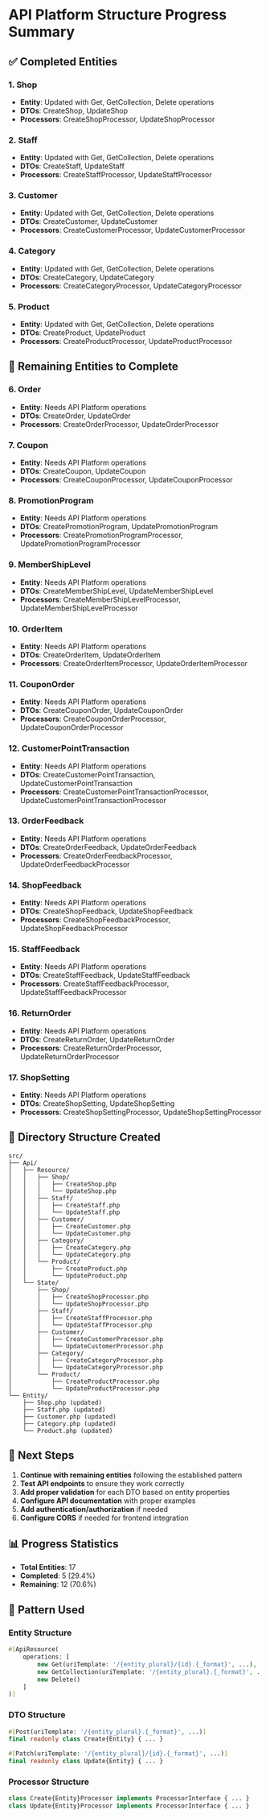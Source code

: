 # API Platform Structure Progress Summary

## ✅ Completed Entities

### 1. Shop

-   **Entity**: Updated with Get, GetCollection, Delete operations
-   **DTOs**: CreateShop, UpdateShop
-   **Processors**: CreateShopProcessor, UpdateShopProcessor

### 2. Staff

-   **Entity**: Updated with Get, GetCollection, Delete operations
-   **DTOs**: CreateStaff, UpdateStaff
-   **Processors**: CreateStaffProcessor, UpdateStaffProcessor

### 3. Customer

-   **Entity**: Updated with Get, GetCollection, Delete operations
-   **DTOs**: CreateCustomer, UpdateCustomer
-   **Processors**: CreateCustomerProcessor, UpdateCustomerProcessor

### 4. Category

-   **Entity**: Updated with Get, GetCollection, Delete operations
-   **DTOs**: CreateCategory, UpdateCategory
-   **Processors**: CreateCategoryProcessor, UpdateCategoryProcessor

### 5. Product

-   **Entity**: Updated with Get, GetCollection, Delete operations
-   **DTOs**: CreateProduct, UpdateProduct
-   **Processors**: CreateProductProcessor, UpdateProductProcessor

## 🔄 Remaining Entities to Complete

### 6. Order

-   **Entity**: Needs API Platform operations
-   **DTOs**: CreateOrder, UpdateOrder
-   **Processors**: CreateOrderProcessor, UpdateOrderProcessor

### 7. Coupon

-   **Entity**: Needs API Platform operations
-   **DTOs**: CreateCoupon, UpdateCoupon
-   **Processors**: CreateCouponProcessor, UpdateCouponProcessor

### 8. PromotionProgram

-   **Entity**: Needs API Platform operations
-   **DTOs**: CreatePromotionProgram, UpdatePromotionProgram
-   **Processors**: CreatePromotionProgramProcessor, UpdatePromotionProgramProcessor

### 9. MemberShipLevel

-   **Entity**: Needs API Platform operations
-   **DTOs**: CreateMemberShipLevel, UpdateMemberShipLevel
-   **Processors**: CreateMemberShipLevelProcessor, UpdateMemberShipLevelProcessor

### 10. OrderItem

-   **Entity**: Needs API Platform operations
-   **DTOs**: CreateOrderItem, UpdateOrderItem
-   **Processors**: CreateOrderItemProcessor, UpdateOrderItemProcessor

### 11. CouponOrder

-   **Entity**: Needs API Platform operations
-   **DTOs**: CreateCouponOrder, UpdateCouponOrder
-   **Processors**: CreateCouponOrderProcessor, UpdateCouponOrderProcessor

### 12. CustomerPointTransaction

-   **Entity**: Needs API Platform operations
-   **DTOs**: CreateCustomerPointTransaction, UpdateCustomerPointTransaction
-   **Processors**: CreateCustomerPointTransactionProcessor, UpdateCustomerPointTransactionProcessor

### 13. OrderFeedback

-   **Entity**: Needs API Platform operations
-   **DTOs**: CreateOrderFeedback, UpdateOrderFeedback
-   **Processors**: CreateOrderFeedbackProcessor, UpdateOrderFeedbackProcessor

### 14. ShopFeedback

-   **Entity**: Needs API Platform operations
-   **DTOs**: CreateShopFeedback, UpdateShopFeedback
-   **Processors**: CreateShopFeedbackProcessor, UpdateShopFeedbackProcessor

### 15. StaffFeedback

-   **Entity**: Needs API Platform operations
-   **DTOs**: CreateStaffFeedback, UpdateStaffFeedback
-   **Processors**: CreateStaffFeedbackProcessor, UpdateStaffFeedbackProcessor

### 16. ReturnOrder

-   **Entity**: Needs API Platform operations
-   **DTOs**: CreateReturnOrder, UpdateReturnOrder
-   **Processors**: CreateReturnOrderProcessor, UpdateReturnOrderProcessor

### 17. ShopSetting

-   **Entity**: Needs API Platform operations
-   **DTOs**: CreateShopSetting, UpdateShopSetting
-   **Processors**: CreateShopSettingProcessor, UpdateShopSettingProcessor

## 📁 Directory Structure Created

```
src/
├── Api/
│   ├── Resource/
│   │   ├── Shop/
│   │   │   ├── CreateShop.php
│   │   │   └── UpdateShop.php
│   │   ├── Staff/
│   │   │   ├── CreateStaff.php
│   │   │   └── UpdateStaff.php
│   │   ├── Customer/
│   │   │   ├── CreateCustomer.php
│   │   │   └── UpdateCustomer.php
│   │   ├── Category/
│   │   │   ├── CreateCategory.php
│   │   │   └── UpdateCategory.php
│   │   └── Product/
│   │       ├── CreateProduct.php
│   │       └── UpdateProduct.php
│   └── State/
│       ├── Shop/
│       │   ├── CreateShopProcessor.php
│       │   └── UpdateShopProcessor.php
│       ├── Staff/
│       │   ├── CreateStaffProcessor.php
│       │   └── UpdateStaffProcessor.php
│       ├── Customer/
│       │   ├── CreateCustomerProcessor.php
│       │   └── UpdateCustomerProcessor.php
│       ├── Category/
│       │   ├── CreateCategoryProcessor.php
│       │   └── UpdateCategoryProcessor.php
│       └── Product/
│           ├── CreateProductProcessor.php
│           └── UpdateProductProcessor.php
└── Entity/
    ├── Shop.php (updated)
    ├── Staff.php (updated)
    ├── Customer.php (updated)
    ├── Category.php (updated)
    └── Product.php (updated)
```

## 🎯 Next Steps

1. **Continue with remaining entities** following the established pattern
2. **Test API endpoints** to ensure they work correctly
3. **Add proper validation** for each DTO based on entity properties
4. **Configure API documentation** with proper examples
5. **Add authentication/authorization** if needed
6. **Configure CORS** if needed for frontend integration

## 📊 Progress Statistics

-   **Total Entities**: 17
-   **Completed**: 5 (29.4%)
-   **Remaining**: 12 (70.6%)

## 🔧 Pattern Used

### Entity Structure

```php
#[ApiResource(
    operations: [
        new Get(uriTemplate: '/{entity_plural}/{id}.{_format}', ...),
        new GetCollection(uriTemplate: '/{entity_plural}.{_format}', ...),
        new Delete()
    ]
)]
```

### DTO Structure

```php
#[Post(uriTemplate: '/{entity_plural}.{_format}', ...)]
final readonly class Create{Entity} { ... }

#[Patch(uriTemplate: '/{entity_plural}/{id}.{_format}', ...)]
final readonly class Update{Entity} { ... }
```

### Processor Structure

```php
class Create{Entity}Processor implements ProcessorInterface { ... }
class Update{Entity}Processor implements ProcessorInterface { ... }
```
